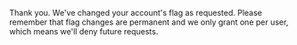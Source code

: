 Thank you. We've changed your account's flag as requested. Please remember that flag changes are permanent and we only grant one per user, which means we'll deny future requests.